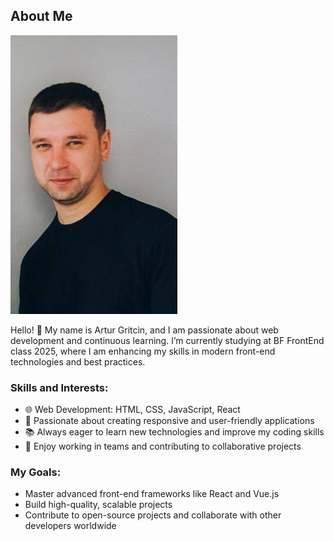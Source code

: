 ## About Me

![Artur Hrytchyn](./img/Artur_img.jpg)

Hello! 👋 My name is Artur Gritcin, and I am passionate about web development and continuous learning. I’m currently studying at BF FrontEnd class 2025, where I am enhancing my skills in modern front-end technologies and best practices.

### Skills and Interests:
- 🌐 Web Development: HTML, CSS, JavaScript, React
- 🚀 Passionate about creating responsive and user-friendly applications
- 📚 Always eager to learn new technologies and improve my coding skills
- 🤝 Enjoy working in teams and contributing to collaborative projects

### My Goals:
- Master advanced front-end frameworks like React and Vue.js
- Build high-quality, scalable projects
- Contribute to open-source projects and collaborate with other developers worldwide